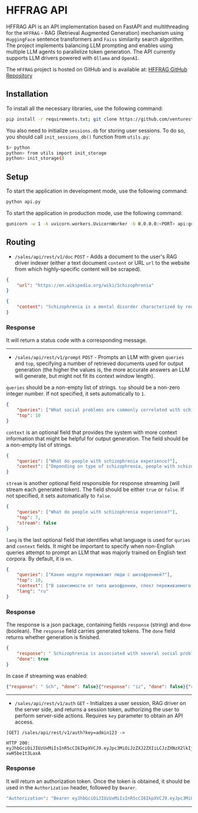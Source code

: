 # HFFRAG API

HFFRAG API is an API implementation based on FastAPI and multithreading for the `HFFRAG` - RAG (Retrieval Augmented Generation) mechanism using `HuggingFace` sentence transformers and `Faiss` similarity search algorithm. The project implements balancing LLM prompting and enables using multiple LLM agents to parallelize token generation. The API currently supports LLM drivers powered with `Ollama` and `OpenAI`.

The `HFFRAG` project is hosted on GitHub and is available at: [HFFRAG GitHub Repository](https://github.com/venturestranger/hffrag)

## Installation
To install all the necessary libraries, use the following command:
```bash
pip install -r requirements.txt; git clone https://github.com/venturestranger/hffrag
```
You also need to initialize `sessions.db` for storing user sessions. To do so, you should call `init_sessions_db()` function from `utils.py`:

```bash
$> python
python> from utils import init_storage
python> init_storage()
```

## Setup
To start the application in development mode, use the following command:
```bash
python api.py
```
To start the application in production mode, use the following command:
```bash
gunicorn -w 1 -k uvicorn.workers.UvicornWorker -b 0.0.0.0:<PORT> api:gunicorn_factory
```

## Routing
- `/sales/api/rest/v1/doc` `POST` - Adds a document to the user's RAG driver indexer (either a text document `content` or URL `url` to the website from which highly-specific content will be scraped).
```json
{
    "url": "https://en.wikipedia.org/wiki/Schizophrenia"
}
```
```json
{
    "content": "Schizophrenia is a mental disorder characterized by reoccurring episodes of psychosis..."
}
```

### Response
It will return a status code with a corresponding message.

---

- `/sales/api/rest/v1/prompt` `POST` - Prompts an LLM with given `queries` and `top`, specifying a number of retrieved documents used for output generation (the higher the values is, the more accurate answers an LLM will generate, but might not fit its context window length). 

`queries` should be a non-empty list of strings. `top` should be a non-zero integer number. If not specified, it sets automatically to `1`.
```json
{
    "queries": ["What social problems are commonly correlated with schizophrenia?", "How can schizophrenia be cured?"],
    "top": 10
}
```
`context` is an optional field that provides the system with more context information that might be helpful for output generation. The field should be a non-empty list of strings.
```json
{
    "queries": ["What do people with schizophrenia experience?"],
    "context": ["Depending on type of schizophrenia, people with schizophrenia experience ..."]
}
```
`stream` is another optional field responsible for response streaming (will stream each generated token). The field should be either `true` or `false`. If not specified, it sets automatically to `false`.
```json
{
    "queries": ["What do people with schizophrenia experience?"],
    "top": 7,
    "stream": false
}
```
`lang` is the last optional field that identifies what language is used for `quries` and `context` fields. It might be important to specify when non-English queries attempt to prompt an LLM that was majorly trained on English text corpora. By default, it is `en`.
```json
{
    "queries": ["Какие недуги переживают люди с шизофренией?"],
    "top": 10,
    "context": ["В зависимости от типа шизофрении, спект переживаемого опыта может ..."],
    "lang": "ru"
}
```

### Response

The response is a json package, containing fields `response` (string) and `done` (boolean). The `response` field carries generated tokens. The `done` field returns whether generation is finished. 
```json
{
    "response": " Schizophrenia is associated with several social problems, including: social isolation and withdrawal, difficulties in forming and maintaining relationships, poor communication skills, and unemployment or underemployment",
    "done": true
}
```

In case if streaming was enabled:
```json
{"response": " Sch", "done": false}{"response": "iz", "done": false}{"response": "oph", "done": false}{"response": "ren", "done": false}{"response": "ia", "done": false}{"response": " is", "done": false}...
```

---

- `/sales/api/rest/v1/auth` `GET` - Initializes a user session, RAG driver on the server side, and returns a session token, authorizing the user to perform server-side actions. Requires `key` parameter to obtain an API access.
```
[GET] /sales/api/rest/v1/auth?key=admin123 ->

HTTP 200:
eyJhbGciOiJIUzUxMiIsInR5cCI6IkpXVCJ9.eyJpc3MiOiJzZXJ2ZXIiLCJzZXNzX2lkIjoyMjM0NzIxMDYxNTUxMzYzfQ.FzaeHugT0SrAGraLvopFmEV3D_nU_qQz5pnhgGq440rrcXOlBsQuXip2OQ0ppQq7qD5TD5cB-xwH5be1t3LaxA
```

### Response
It will return an authorization token. Once the token is obtained, it should be used in the `Authorization` header, followed by `Bearer`.
```bash
"Authorization": "Bearer eyJhbGciOiJIUzUxMiIsInR5cCI6IkpXVCJ9.eyJpc3MiOiJzZXJ2ZXIiLCJzZXNzX2lkIjoyMjM0NzIxMDYxNTUxMzYzfQ.FzaeHugT0SrAGraLvopFmEV3D_nU_qQz5pnhgGq440rrcXOlBsQuXip2OQ0ppQq7qD5TD5cB-xwH5be1t3LaxA"
```

---

